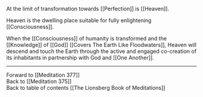 At the limit of transformation towards [[Perfection]] is [[Heaven]]. 

Heaven is the dwelling place suitable for fully enlightening [[Consciousness]].  

When the [[Consciousness]] of humanity is transformed and the [[Knowledge]] of [[God]] [[Covers The Earth Like Floodwaters]], Heaven will descend and touch the Earth through the active and engaged co-creation of its inhabitants in partnership with God and [[One Another]]. 

___

Forward to [[Meditation 377]]  
Back to [[Meditation 375]]  
Back to table of contents [[The Lionsberg Book of Meditations]]  